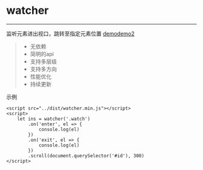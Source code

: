 # watcher

------

监听元素进出视口，跳转至指定元素位置 [demo](https://biorz.github.io/watcher/demo/index.html)[demo2](https://biorz.github.io/watcher/demo/float-nav.html)

> * 无依赖
> * 简明的api
> * 支持多层级
> * 支持多方向
> * 性能优化
> * 持续更新

示例
```
<script src="../dist/watcher.min.js"></script>
<script>
    let ins = watcher('.watch')
        .on('enter', el => {
            console.log(el)
        })
        .on('exit', el => {
            console.log(el)
        })
        .scroll(document.querySelector('#id'), 300)         
</script>
```
